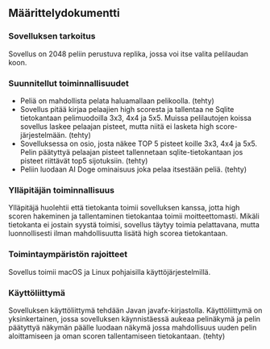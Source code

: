 ## Määrittelydokumentti
### Sovelluksen tarkoitus
Sovellus on 2048 peliin perustuva replika, jossa voi itse valita pelilaudan koon. 

### Suunnitellut toiminnallisuudet
- Peliä on mahdollista pelata haluamallaan pelikoolla. (tehty)
- Sovellus pitää kirjaa pelaajien high scoresta ja tallentaa ne Sqlite tietokantaan pelimuodoilla 3x3, 4x4 ja 5x5. Muissa pelilautojen koissa sovellus laskee pelaajan pisteet, mutta niitä ei lasketa high score-järjestelmään. (tehty)
- Sovelluksessa on osio, josta näkee TOP 5 pisteet koille 3x3, 4x4 ja 5x5. Pelin päätyttyä pelaajan pisteet tallennetaan sqlite-tietokantaan jos pisteet riittävät top5 sijotuksiin. (tehty)
- Peliin luodaan AI Doge ominaisuus joka pelaa itsestään peliä. (tehty)

### Ylläpitäjän toiminnallisuus
Ylläpitäjä huolehtii että tietokanta toimii sovelluksen kanssa, jotta high scoren hakeminen ja tallentaminen tietokantaa toimii moitteettomasti. Mikäli tietokanta ei jostain syystä toimisi, sovellus täytyy toimia pelattavana, mutta luonnollisesti ilman mahdollisuutta lisätä high scorea tietokantaan. 

### Toimintaympäristön rajoitteet
Sovellus toimii macOS ja Linux pohjaisilla käyttöjärjestelmillä.

### Käyttöliittymä
Sovelluksen käyttöliittymä tehdään Javan javafx-kirjastolla. Käyttöliittymä on yksinkertainen, jossa sovelluksen käynnistäessä aukeaa pelinäkymä ja pelin päätyttyä näkymän päälle luodaan näkymä jossa mahdollisuus uuden pelin aloittamiseen ja oman scoren tallentamiseen tietokantaan. (tehty)
